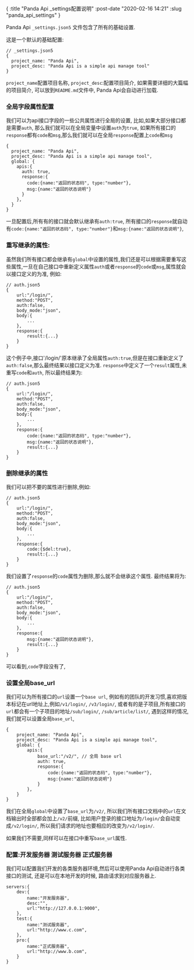 {
    :title "Panda Api _settings配置说明"
    :post-date "2020-02-16 14:21"
    :slug "panda_api_settings"
}

Panda Api `_settings.json5` 文件包含了所有的基础设置.

这是一个默认的基础配置:
```.language-json5
// _settings.json5
{
  project_name: "Panda Api",
  project_desc: "Panda Api is a simple api manage tool"
}
```
`project_name`配置项目名称, `project_desc`:配置项目简介, 如果需要详细的大篇幅的项目简介, 可以放到`README.md`文件中, Panda Api会自动进行加载.

### 全局字段属性配置
我们可以为api接口字段的一些公共属性进行全局的设置, 比如,如果大部分接口都是需要`auth`, 那么我们就可以在全局变量中设置`auth`为`true`, 如果所有接口的`response`都有`code`和`msg`,那么我们就可以在全局`response`配置上`code`和`msg`

```.language-json5
{
  project_name: "Panda Api",
  project_desc: "Panda Api is a simple api manage tool",
  global: {
    apis:{
      auth: true,
      response:{
        code:{name:"返回的状态码", type:"number"},
        msg:{name:"返回的状态说明"}
      }
    },
  }
}
```

一旦配置后,所有有的接口就会默认继承有`auth:true`, 所有接口的`response`就自动有`code:{name:"返回的状态码", type:"number"}`和`msg:{name:"返回的状态说明"}`,
### 重写继承的属性:
虽然我们所有接口都会继承有`global`中设置的属性,我们还是可以根据需要重写这些属性,一旦在自己接口中重新定义属性`auth`或者`response`的`code`或`msg`,属性就会以接口定义的为准, 例如:

```.language-json5
// auth.json5
{
    url:"/login/",
    method:"POST",
    auth:false,
    body_mode:"json",
    body:{
        ...
    },
    response:{
        result:{...}
    }
}
```
这个例子中,接口'/login/'原本继承了全局属性`auth:true`,但是在接口重新定义了`auth:false`,那么最终结果以接口定义为准.
`response`中定义了一个`result`属性,未重写`code`和`auth`, 所以最终结果为:
```.language-json5
// auth.json5
{
    url:"/login/",
    method:"POST",
    auth:false,
    body_mode:"json",
    body:{
        ...
    },
    response:{
        code:{name:"返回的状态码", type:"number"},
        msg:{name:"返回的状态说明"},
        result:{...}
    }
}
```

### 删除继承的属性
我们可以把不要的属性进行删除,例如:
```.language-json5
// auth.json5
{
    url:"/login/",
    method:"POST",
    auth:false,
    body_mode:"json",
    body:{
        ...
    },
    response:{
        code:{$del:true},
        result:{...}
    }
}
```
我们设置了`response`的`code`属性为删除,那么就不会继承这个属性. 最终结果将为:
```.language-json5
// auth.json5
{
    url:"/login/",
    method:"POST",
    auth:false,
    body_mode:"json",
    body:{
        ...
    },
    response:{
        msg:{name:"返回的状态说明"},
        result:{...}
    }
}
```
可以看到,`code`字段没有了,


### 设置全局base_url
我们可以为所有接口的`url`设置一个`base url`, 例如有的团队的开发习惯,喜欢把版本标记在url地址上,例如`/v1/login/`, `/v3/login/`, 或者有的是子项目,所有接口的`url`都会有一个子项目的地址`/sub/login/`, `/sub/article/list/`, 遇到这样的情况,我们就可以设置全局`base_url`,

```.language-json5
{
    project_name: "Panda Api",
    project_desc: "Panda Api is a simple api manage tool",
    global: {
        apis:{
            base_url:"/v2/", // 全局 base url
            auth: true,
            response:{
                code:{name:"返回的状态码", type:"number"},
                msg:{name:"返回的状态说明"}
            }
        },
    }
}
```
我们在全局`global`中设置了`base_url`为`/v2/`, 所以我们所有接口文档中的`url`在文档输出时全部都会加上`/v2/`前缀, 比如用户登录的接口地址为`/login/`会自动变成`/v2/login/`, 所以我们请求的地址也要相应的改变为`/v2/login/`.

如果我们不需要,同样可以在接口中重写`base_url`属性.

### 配置:开发服务器 测试服务器 正式服务器
我们可以配置我们开发的各类服务器环境,然后可以使用Panda Api自动进行各类接口的测试, 还是可以在本地开发的时候, 路由请求到对应服务器上.
```.language-json5
servers:{
    dev:{
        name:"开发服务器",
        desc:"",
        url:"http://127.0.0.1:9000",
    },
    test:{
        name:"测试服务器",
        url:"http://www.c.com",
    },
    pro:{
        name:"正式服务器",
        url:"http://www.b.com",
    }
}
```
